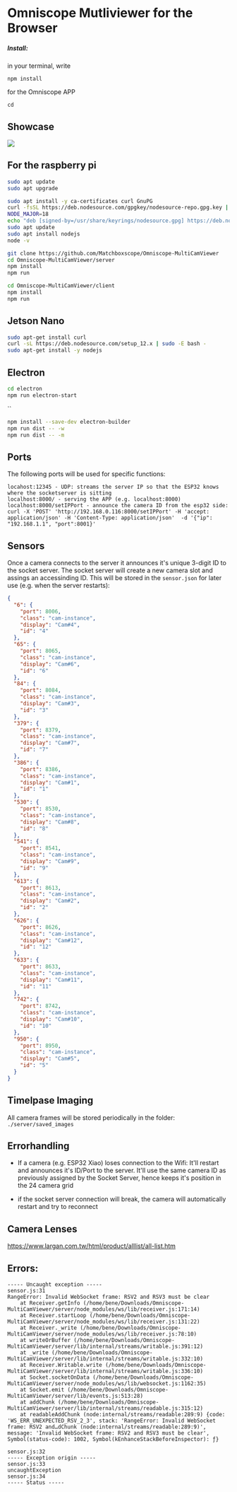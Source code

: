 # Omniscope Mutliviewer for the Browser

##### Install:
in your terminal, write 

```
npm install
```

for the Omniscope APP 

```
cd 

```

## Showcase

![](./IMAGES/REACTAPP.gif)

## For the raspberry pi

```bash
sudo apt update
sudo apt upgrade

sudo apt install -y ca-certificates curl GnuPG
curl -fsSL https://deb.nodesource.com/gpgkey/nodesource-repo.gpg.key | sudo gpg --dearmor -o /usr/share/keyrings/nodesource.gpg
NODE_MAJOR=18
echo "deb [signed-by=/usr/share/keyrings/nodesource.gpg] https://deb.nodesource.com/node_$NODE_MAJOR.x nodistro main" | sudo tee /etc/apt/sources.list.d/nodesource.list
sudo apt update
sudo apt install nodejs
node -v
```

```bash
git clone https://github.com/Matchboxscope/Omniscope-MultiCamViewer
cd Omniscope-MultiCamViewer/server
npm install
npm run
```

```bash
cd Omniscope-MultiCamViewer/client
npm install
npm run
```
## Jetson Nano

```bash
sudo apt-get install curl
curl -sL https://deb.nodesource.com/setup_12.x | sudo -E bash -
sudo apt-get install -y nodejs
```

## Electron

```bash
cd electron
npm run electron-start
````
``
```bash
npm install --save-dev electron-builder
npm run dist -- -w
npm run dist -- -m
```


## Ports

The following ports will be used for specific functions: 

```
locahost:12345 - UDP: streams the server IP so that the ESP32 knows where the socketserver is sitting
localhost:8000/ - serving the APP (e.g. localhost:8000) 
localhost:8000/setIPPort - announce the camera ID from the esp32 side: curl -X 'POST' 'http://192.168.0.116:8000/setIPPort' -H 'accept: application/json' -H 'Content-Type: application/json'  -d '{"ip": "192.168.1.1", "port":8001}'
```


## Sensors 

Once a camera connects to the server it announces it's unique 3-digit ID to the socket server. The socket server will create a new camera slot and assings an accessinding ID. This will be stored in the `sensor.json` for later use (e.g. when the server restarts):

```json
{
  "6": {
    "port": 8006,
    "class": "cam-instance",
    "display": "Cam#4",
    "id": "4"
  },
  "65": {
    "port": 8065,
    "class": "cam-instance",
    "display": "Cam#6",
    "id": "6"
  },
  "84": {
    "port": 8084,
    "class": "cam-instance",
    "display": "Cam#3",
    "id": "3"
  },
  "379": {
    "port": 8379,
    "class": "cam-instance",
    "display": "Cam#7",
    "id": "7"
  },
  "386": {
    "port": 8386,
    "class": "cam-instance",
    "display": "Cam#1",
    "id": "1"
  },
  "530": {
    "port": 8530,
    "class": "cam-instance",
    "display": "Cam#8",
    "id": "8"
  },
  "541": {
    "port": 8541,
    "class": "cam-instance",
    "display": "Cam#9",
    "id": "9"
  },
  "613": {
    "port": 8613,
    "class": "cam-instance",
    "display": "Cam#2",
    "id": "2"
  },
  "626": {
    "port": 8626,
    "class": "cam-instance",
    "display": "Cam#12",
    "id": "12"
  },
  "633": {
    "port": 8633,
    "class": "cam-instance",
    "display": "Cam#11",
    "id": "11"
  },
  "742": {
    "port": 8742,
    "class": "cam-instance",
    "display": "Cam#10",
    "id": "10"
  },
  "950": {
    "port": 8950,
    "class": "cam-instance",
    "display": "Cam#5",
    "id": "5"
  }
}
```

## Timelpase Imaging

All camera frames will be stored periodically in the folder: `./server/saved_images`


## Errorhandling

- If a camera (e.g. ESP32 Xiao) loses connection to the Wifi: It'll restart and announces it's ID/Port to the server. It'll use the same camera ID as previously assigned by the Socket Server, hence keeps it's position in the 24 camera grid

- if the socket server connection will break, the camera will automatically restart and try to reconnect 

## Camera Lenses

https://www.largan.com.tw/html/product/alllist/all-list.htm

## Errors:

```
----- Uncaught exception -----
sensor.js:31
RangeError: Invalid WebSocket frame: RSV2 and RSV3 must be clear
    at Receiver.getInfo (/home/bene/Downloads/Omniscope-MultiCamViewer/server/node_modules/ws/lib/receiver.js:171:14)
    at Receiver.startLoop (/home/bene/Downloads/Omniscope-MultiCamViewer/server/node_modules/ws/lib/receiver.js:131:22)
    at Receiver._write (/home/bene/Downloads/Omniscope-MultiCamViewer/server/node_modules/ws/lib/receiver.js:78:10)
    at writeOrBuffer (/home/bene/Downloads/Omniscope-MultiCamViewer/server/lib/internal/streams/writable.js:391:12)
    at _write (/home/bene/Downloads/Omniscope-MultiCamViewer/server/lib/internal/streams/writable.js:332:10)
    at Receiver.Writable.write (/home/bene/Downloads/Omniscope-MultiCamViewer/server/lib/internal/streams/writable.js:336:10)
    at Socket.socketOnData (/home/bene/Downloads/Omniscope-MultiCamViewer/server/node_modules/ws/lib/websocket.js:1162:35)
    at Socket.emit (/home/bene/Downloads/Omniscope-MultiCamViewer/server/lib/events.js:513:28)
    at addChunk (/home/bene/Downloads/Omniscope-MultiCamViewer/server/lib/internal/streams/readable.js:315:12)
    at readableAddChunk (node:internal/streams/readable:289:9) {code: 'WS_ERR_UNEXPECTED_RSV_2_3', stack: 'RangeError: Invalid WebSocket frame: RSV2 and…dChunk (node:internal/streams/readable:289:9)', message: 'Invalid WebSocket frame: RSV2 and RSV3 must be clear', Symbol(status-code): 1002, Symbol(kEnhanceStackBeforeInspector): ƒ}

sensor.js:32
----- Exception origin -----
sensor.js:33
uncaughtException
sensor.js:34
----- Status -----
```
